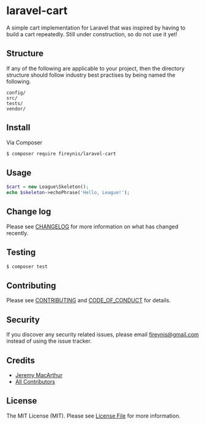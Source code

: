 # laravel-cart

A simple cart implementation for Laravel that was inspired by having to build a cart repeatedly. Still under construction, so do not use it yet!

## Structure

If any of the following are applicable to your project, then the directory structure should follow industry best practises by being named the following.

```
config/
src/
tests/
vendor/
```


## Install

Via Composer

``` bash
$ composer require fireynis/laravel-cart
```

## Usage

``` php
$cart = new League\Skeleton();
echo $skeleton->echoPhrase('Hello, League!');
```

## Change log

Please see [CHANGELOG](CHANGELOG.md) for more information on what has changed recently.

## Testing

``` bash
$ composer test
```

## Contributing

Please see [CONTRIBUTING](CONTRIBUTING.md) and [CODE_OF_CONDUCT](CODE_OF_CONDUCT.md) for details.

## Security

If you discover any security related issues, please email fireynis@gmail.com instead of using the issue tracker.

## Credits

- [Jeremy MacArthur][link-author]
- [All Contributors][link-contributors]

## License

The MIT License (MIT). Please see [License File](LICENSE.md) for more information.

[ico-version]: https://img.shields.io/packagist/v/fireynis/laravel-cart.svg?style=flat-square
[ico-license]: https://img.shields.io/badge/license-MIT-brightgreen.svg?style=flat-square
[ico-travis]: https://img.shields.io/travis/fireynis/laravel-cart/master.svg?style=flat-square
[ico-scrutinizer]: https://img.shields.io/scrutinizer/coverage/g/fireynis/laravel-cart.svg?style=flat-square
[ico-code-quality]: https://img.shields.io/scrutinizer/g/fireynis/laravel-cart.svg?style=flat-square
[ico-downloads]: https://img.shields.io/packagist/dt/fireynis/laravel-cart.svg?style=flat-square

[link-packagist]: https://packagist.org/packages/fireynis/laravel-cart
[link-travis]: https://travis-ci.org/fireynis/laravel-cart
[link-scrutinizer]: https://scrutinizer-ci.com/g/fireynis/laravel-cart/code-structure
[link-code-quality]: https://scrutinizer-ci.com/g/fireynis/laravel-cart
[link-downloads]: https://packagist.org/packages/fireynis/laravel-cart
[link-author]: https://github.com/fireynis
[link-contributors]: ../../contributors
